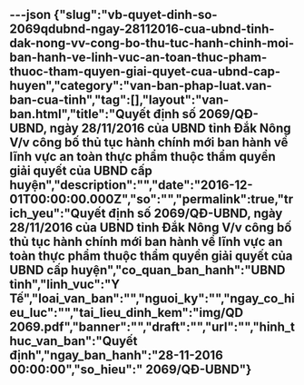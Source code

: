 ---json
{"slug":"vb-quyet-dinh-so-2069qdubnd-ngay-28112016-cua-ubnd-tinh-dak-nong-vv-cong-bo-thu-tuc-hanh-chinh-moi-ban-hanh-ve-linh-vuc-an-toan-thuc-pham-thuoc-tham-quyen-giai-quyet-cua-ubnd-cap-huyen","category":"van-ban-phap-luat.van-ban-cua-tinh","tag":[],"layout":"van-ban.html","title":"Quyết định số 2069/QĐ-UBND, ngày 28/11/2016 của UBND tỉnh Đắk Nông V/v công bố thủ tục hành chính mới ban hành về lĩnh vực an toàn thực phẩm thuộc thẩm quyền giải quyết của UBND cấp huyện","description":"","date":"2016-12-01T00:00:00.000Z","so":"","permalink":true,"trich_yeu":"Quyết định số 2069/QĐ-UBND, ngày 28/11/2016 của UBND tỉnh Đắk Nông V/v công bố thủ tục hành chính mới ban hành về lĩnh vực an toàn thực phẩm thuộc thẩm quyền giải quyết của UBND cấp huyện","co_quan_ban_hanh":"UBND tỉnh","linh_vuc":"Y Tế","loai_van_ban":"","nguoi_ky":"","ngay_co_hieu_luc":"","tai_lieu_dinh_kem":"img/QD 2069.pdf","banner":"","draft":"","url":"","hinh_thuc_van_ban":"Quyết định","ngay_ban_hanh":"28-11-2016 00:00:00","so_hieu":" 2069/QĐ-UBND"}
---
